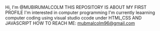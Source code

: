 Hi, I'm @MUBIRUMALCOLM
THIS REPOSITORY IS ABOUT MY FIRST PROFILE
I'm interested in computer programming
I'm currently leaarning computer coding using visual studio ccode under HTML,CSS AND JAVASCRIPT
HOW TO REACH ME: mubmalcolm96@gmail.com

    